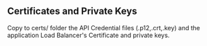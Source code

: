 ## Certificates and Private Keys 

Copy to certs/ folder the API Credential files (.p12,.crt,.key) and the application Load Balancer's Certificate and private keys.  
